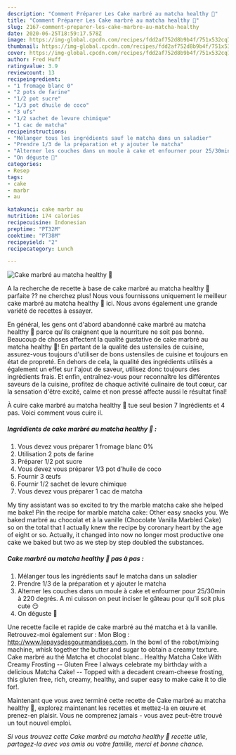 ```yaml
---
description: "Comment Préparer Les Cake marbré au matcha healthy 💚"
title: "Comment Préparer Les Cake marbré au matcha healthy 💚"
slug: 2167-comment-preparer-les-cake-marbre-au-matcha-healthy
date: 2020-06-25T18:59:17.578Z
image: https://img-global.cpcdn.com/recipes/fdd2af752d8b9b4f/751x532cq70/cake-marbre-au-matcha-healthy-💚-photo-principale-de-la-recette.jpg
thumbnail: https://img-global.cpcdn.com/recipes/fdd2af752d8b9b4f/751x532cq70/cake-marbre-au-matcha-healthy-💚-photo-principale-de-la-recette.jpg
cover: https://img-global.cpcdn.com/recipes/fdd2af752d8b9b4f/751x532cq70/cake-marbre-au-matcha-healthy-💚-photo-principale-de-la-recette.jpg
author: Fred Huff
ratingvalue: 3.9
reviewcount: 13
recipeingredient:
- "1 fromage blanc 0"
- "2 pots de farine"
- "1/2 pot sucre"
- "1/3 pot dhuile de coco"
- "3 ufs"
- "1/2 sachet de levure chimique"
- "1 cac de matcha"
recipeinstructions:
- "Mélanger tous les ingrédients sauf le matcha dans un saladier"
- "Prendre 1/3 de la préparation et y ajouter le matcha"
- "Alterner les couches dans un moule à cake et enfourner pour 25/30min à 220 degrés. A mi cuisson on peut inciser le gâteau pour qu’il soit plus cute 😏"
- "On déguste 🥰"
categories:
- Resep
tags:
- cake
- marbr
- au

katakunci: cake marbr au 
nutrition: 174 calories
recipecuisine: Indonesian
preptime: "PT32M"
cooktime: "PT38M"
recipeyield: "2"
recipecategory: Lunch

---
```



![Cake marbré au matcha healthy 💚](https://img-global.cpcdn.com/recipes/fdd2af752d8b9b4f/751x532cq70/cake-marbre-au-matcha-healthy-💚-photo-principale-de-la-recette.jpg)

A la recherche de recette à base de cake marbré au matcha healthy 💚 parfaite ?? ne cherchez plus! Nous vous fournissons uniquement le meilleur cake marbré au matcha healthy 💚 ici. Nous avons également une grande variété de recettes à essayer.

En général, les gens ont d'abord abandonné cake marbré au matcha healthy 💚 parce qu'ils craignent que la nourriture ne soit pas bonne. Beaucoup de choses affectent la qualité gustative de cake marbré au matcha healthy 💚! En partant de la qualité des ustensiles de cuisine, assurez-vous toujours d'utiliser de bons ustensiles de cuisine et toujours en état de propreté. En dehors de cela, la qualité des ingrédients utilisés a également un effet sur l'ajout de saveur, utilisez donc toujours des ingrédients frais. Et enfin, entraînez-vous pour reconnaître les différentes saveurs de la cuisine, profitez de chaque activité culinaire de tout cœur, car la sensation d'être excité, calme et non pressé affecte aussi le résultat final!

<!--inarticleads1-->

À cuire cake marbré au matcha healthy 💚 tue seul besion 7 Ingrédients et 4 pas. Voici comment vous cuire il.

##### Ingrédients de cake marbré au matcha healthy 💚 :

1. Vous devez vous préparer 1 fromage blanc 0%
1. Utilisation 2 pots de farine
1. Préparer 1/2 pot sucre
1. Vous devez vous préparer 1/3 pot d’huile de coco
1. Fournir 3 œufs
1. Fournir 1/2 sachet de levure chimique
1. Vous devez vous préparer 1 cac de matcha


My tiny assistant was so excited to try the marble matcha cake she helped me bake! Pin the recipe for marble matcha cake: Other easy snacks you. We baked marbré au chocolat et à la vanille (Chocolate Vanilla Marbled Cake) so on the total that I actually knew the recipe by coronary heart by the age of eight or so. Actually, it changed into now no longer most productive one cake we baked but two as we step by step doubled the substances. 

<!--inarticleads2-->

##### Cake marbré au matcha healthy 💚 pas à pas :

1. Mélanger tous les ingrédients sauf le matcha dans un saladier
1. Prendre 1/3 de la préparation et y ajouter le matcha
1. Alterner les couches dans un moule à cake et enfourner pour 25/30min à 220 degrés. A mi cuisson on peut inciser le gâteau pour qu’il soit plus cute 😏
1. On déguste 🥰


Une recette facile et rapide de cake marbré au thé matcha et à la vanille. Retrouvez-moi également sur : Mon Blog : http://www.lepaysdesgourmandises.com. In the bowl of the robot/mixing machine, whisk together the butter and sugar to obtain a creamy texture. Cake marbré au thé Matcha et chocolat blanc.. Healthy Matcha Cake With Creamy Frosting -- Gluten Free I always celebrate my birthday with a delicious Matcha Cake! -- Topped with a decadent cream-cheese frosting, this gluten free, rich, creamy, healthy, and super easy to make cake it to die for!. 

<!--inarticleads1-->

<p>
Maintenant que vous avez terminé cette recette de Cake marbré au matcha healthy 💚, explorez maintenant les recettes et mettez-la en œuvre et prenez-en plaisir. Vous ne comprenez jamais - vous avez peut-être trouvé un tout nouvel emploi.
</p>

<p>
<i>Si vous trouvez cette Cake marbré au matcha healthy 💚 recette utile, partagez-la avec vos amis ou votre famille, merci et bonne chance.</i>
</p>
